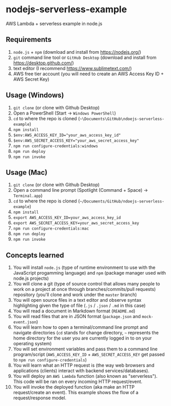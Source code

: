 # nodejs-serverless-example
AWS Lambda + serverless example in node.js

## Requirements

1. `node.js` + `npm` (download and install from https://nodejs.org/)
1. `git` command line tool or `GitHub Desktop` (download and install from https://desktop.github.com/)
1. text editor (I recommend https://www.sublimetext.com/)
1. AWS free tier account (you will need to create an AWS Access Key ID + AWS Secret Key)

## Usage (Windows)

1. `git clone` (or clone with Github Desktop)
1. Open a PowerShell (Start -> `Windows PowerShell`)
1. `cd` to where the repo is cloned (`~\Documents\GitHub\ndoejs-serverless-example`)
1. `npm install`
1. `$env:AWS_ACCESS_KEY_ID="your_aws_access_key_id"`
1. `$env:AWS_SECRET_ACCESS_KEY="your_aws_secret_access_key"`
1. `npm run configure-credentials:windows`
1. `npm run deploy`
1. `npm run invoke`

## Usage (Mac)

1. `git clone` (or clone with Github Desktop)
1. Open a command line prompt (Spotlight (Command + Space) -> `Terminal.app`)
1. `cd` to where the repo is cloned (`~/Documents/GitHub/ndoejs-serverless-example`)
1. `npm install`
1. `export AWS_ACCESS_KEY_ID=your_aws_access_key_id`
1. `export AWS_SECRET_ACCESS_KEY=your_aws_secret_access_key`
1. `npm run configure-credentials:mac`
1. `npm run deploy`
1. `npm run invoke`

## Concepts learned

1. You will install `node.js` (type of runtime environment to use with the JavaScript progamming language) and `npm` (package manager used with node.js projects)
1. You will clone a git (type of source control that allows many people to work on a project at once through branches/commits/pull requests) repository (you'll clone and work under the `master` branch)
1. You will open source files in a text editor and observe syntax highlighting given the type of file (`.js` / `.json` / `.md` in this case)
1. You will read a document in Markdown format (`README.md`)
1. You will read files that are in JSON format (`package.json` and `mock-event.json`)
1. You will learn how to open a terminal/command line prompt and navigate directories (`cd` stands for change directory, `~` represents the home directory for the user you are currently logged in to on your operating system)
1. You will set environment variables and pass them to a command line program/script (`AWS_ACCESS_KEY_ID` + `AWS_SECRET_ACCESS_KEY` get passed to `npm run configure-credentials`)
1. You will learn what an HTTP request is (the way web browsers and applications (clients) interact with backend services/databases).
1. You will deploy an `AWS Lambda` function (also known as "serverless"). This code will be ran on every incoming HTTP request/event.
1. You will invoke the deployed function (aka make an HTTP request/create an event). This example shows the flow of a request/response model.
